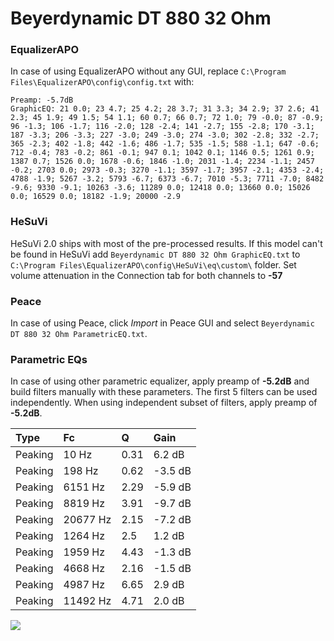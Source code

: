 # Beyerdynamic DT 880 32 Ohm

### EqualizerAPO
In case of using EqualizerAPO without any GUI, replace `C:\Program Files\EqualizerAPO\config\config.txt`
with:
```
Preamp: -5.7dB
GraphicEQ: 21 0.0; 23 4.7; 25 4.2; 28 3.7; 31 3.3; 34 2.9; 37 2.6; 41 2.3; 45 1.9; 49 1.5; 54 1.1; 60 0.7; 66 0.7; 72 1.0; 79 -0.0; 87 -0.9; 96 -1.3; 106 -1.7; 116 -2.0; 128 -2.4; 141 -2.7; 155 -2.8; 170 -3.1; 187 -3.3; 206 -3.3; 227 -3.0; 249 -3.0; 274 -3.0; 302 -2.8; 332 -2.7; 365 -2.3; 402 -1.8; 442 -1.6; 486 -1.7; 535 -1.5; 588 -1.1; 647 -0.6; 712 -0.4; 783 -0.2; 861 -0.1; 947 0.1; 1042 0.1; 1146 0.5; 1261 0.9; 1387 0.7; 1526 0.0; 1678 -0.6; 1846 -1.0; 2031 -1.4; 2234 -1.1; 2457 -0.2; 2703 0.0; 2973 -0.3; 3270 -1.1; 3597 -1.7; 3957 -2.1; 4353 -2.4; 4788 -1.9; 5267 -3.2; 5793 -6.7; 6373 -6.7; 7010 -5.3; 7711 -7.0; 8482 -9.6; 9330 -9.1; 10263 -3.6; 11289 0.0; 12418 0.0; 13660 0.0; 15026 0.0; 16529 0.0; 18182 -1.9; 20000 -2.9
```

### HeSuVi
HeSuVi 2.0 ships with most of the pre-processed results. If this model can't be found in HeSuVi add
`Beyerdynamic DT 880 32 Ohm GraphicEQ.txt` to `C:\Program Files\EqualizerAPO\config\HeSuVi\eq\custom\` folder.
Set volume attenuation in the Connection tab for both channels to **-57**

### Peace
In case of using Peace, click *Import* in Peace GUI and select `Beyerdynamic DT 880 32 Ohm ParametricEQ.txt`.

### Parametric EQs
In case of using other parametric equalizer, apply preamp of **-5.2dB** and build filters manually
with these parameters. The first 5 filters can be used independently.
When using independent subset of filters, apply preamp of **-5.2dB**.

| Type    | Fc       |    Q | Gain    |
|:--------|:---------|:-----|:--------|
| Peaking | 10 Hz    | 0.31 | 6.2 dB  |
| Peaking | 198 Hz   | 0.62 | -3.5 dB |
| Peaking | 6151 Hz  | 2.29 | -5.9 dB |
| Peaking | 8819 Hz  | 3.91 | -9.7 dB |
| Peaking | 20677 Hz | 2.15 | -7.2 dB |
| Peaking | 1264 Hz  | 2.5  | 1.2 dB  |
| Peaking | 1959 Hz  | 4.43 | -1.3 dB |
| Peaking | 4668 Hz  | 2.16 | -1.5 dB |
| Peaking | 4987 Hz  | 6.65 | 2.9 dB  |
| Peaking | 11492 Hz | 4.71 | 2.0 dB  |

![](https://raw.githubusercontent.com/jaakkopasanen/AutoEq/master/results/headphonecom/sbaf-serious/Beyerdynamic%20DT%20880%2032%20Ohm/Beyerdynamic%20DT%20880%2032%20Ohm.png)